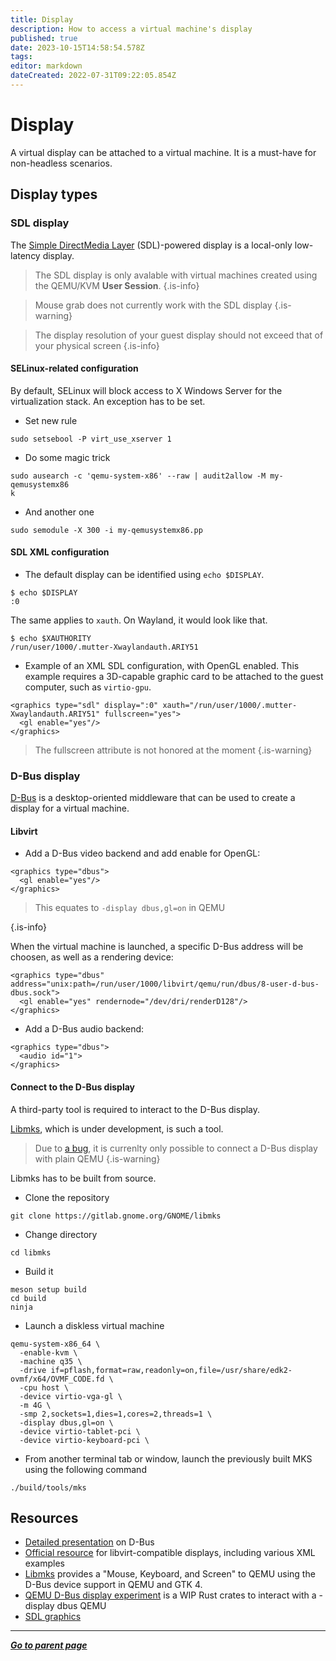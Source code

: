 ```yaml
---
title: Display
description: How to access a virtual machine's display
published: true
date: 2023-10-15T14:58:54.578Z
tags: 
editor: markdown
dateCreated: 2022-07-31T09:22:05.854Z
---
```


# Display

A virtual display can be attached to a virtual machine. It is a must-have for non-headless scenarios.

## Display types

### SDL display

The [Simple DirectMedia Layer](https://www.libsdl.org/) (SDL)-powered display is a local-only low-latency display. 

> The SDL display is only avalable with virtual machines created using the QEMU/KVM **User Session**.
{.is-info}

> Mouse grab does not currently work with the SDL display
{.is-warning}

> The display resolution of your guest display should not exceed that of your physical screen
{.is-info}

#### SELinux-related configuration

By default, SELinux will block access to X Windows Server for the virtualization stack. An exception has to be set.

* Set new rule

```
sudo setsebool -P virt_use_xserver 1
```

* Do some magic trick 

```
sudo ausearch -c 'qemu-system-x86' --raw | audit2allow -M my-qemusystemx86
k
```

* And another one

```
sudo semodule -X 300 -i my-qemusystemx86.pp
```

#### SDL XML configuration

* The default display can be identified using `echo $DISPLAY`. 

``` 
$ echo $DISPLAY
:0
```

The same applies to `xauth`. On Wayland, it would look like that. 

``` 
$ echo $XAUTHORITY
/run/user/1000/.mutter-Xwaylandauth.ARIY51
```

* Example of an XML SDL configuration, with OpenGL enabled. This example requires a 3D-capable graphic card to be attached to the guest computer, such as `virtio-gpu`.

```
<graphics type="sdl" display=":0" xauth="/run/user/1000/.mutter-Xwaylandauth.ARIY51" fullscreen="yes">
  <gl enable="yes"/>
</graphics>
```

> The fullscreen attribute is not honored at the moment
{.is-warning}

### D-Bus display

[D-Bus](https://www.freedesktop.org/wiki/Software/dbus/) is a desktop-oriented middleware that can be used to create a display for a virtual machine.  

#### Libvirt

* Add a D-Bus video backend and add enable for OpenGL:

```
<graphics type="dbus">
  <gl enable="yes"/>
</graphics>
```

> This equates to `-display dbus,gl=on` in QEMU
> 
{.is-info}

When the virtual machine is launched, a specific D-Bus address will be choosen, as well as a rendering device: 

```
<graphics type="dbus" address="unix:path=/run/user/1000/libvirt/qemu/run/dbus/8-user-d-bus-dbus.sock">
  <gl enable="yes" rendernode="/dev/dri/renderD128"/>
</graphics>
```

* Add a D-Bus audio backend:

```
<graphics type="dbus">
  <audio id="1">
</graphics>
```

#### Connect to the D-Bus display

A third-party tool is required to interact to the D-Bus display. 

[Libmks](https://gitlab.gnome.org/GNOME/libmks), which is under development, is such a tool. 

> Due to [a bug](https://gitlab.gnome.org/GNOME/libmks/-/issues/16), it is currenlty only possible to connect a D-Bus display with plain QEMU
{.is-warning}


Libmks has to be built from source.

- Clone the repository 

``` 
git clone https://gitlab.gnome.org/GNOME/libmks
``` 

- Change directory

```
cd libmks
```

- Build it

``` 
meson setup build
cd build
ninja
```

- Launch a diskless virtual machine

```
qemu-system-x86_64 \
  -enable-kvm \
  -machine q35 \
  -drive if=pflash,format=raw,readonly=on,file=/usr/share/edk2-ovmf/x64/OVMF_CODE.fd \
  -cpu host \
  -device virtio-vga-gl \
  -m 4G \
  -smp 2,sockets=1,dies=1,cores=2,threads=1 \
  -display dbus,gl=on \
  -device virtio-tablet-pci \
  -device virtio-keyboard-pci \
```

- From another terminal tab or window, launch the previously built MKS using the following command 

```
./build/tools/mks
```

## Resources

* [Detailed presentation](https://bootlin.com/pub/conferences/2016/meetup/dbus/josserand-dbus-meetup.pdf) on D-Bus
* [Official resource](https://libvirt.org/formatdomain.html#graphical-framebuffers) for libvirt-compatible displays, including various XML examples
* [Libmks](https://gitlab.gnome.org/chergert/libmks) provides a "Mouse, Keyboard, and Screen" to QEMU using the D-Bus device support in QEMU and GTK 4. 
* [QEMU D-Bus display experiment](https://gitlab.com/marcandre.lureau/qemu-display/) is a WIP Rust crates to interact with a -display dbus QEMU
* [SDL graphics](https://fedoraproject.org/wiki/How_to_debug_Virtualization_problems#SDL_Graphics)

---

*[**Go to parent page**](https://wiki.phyllo.me/)*